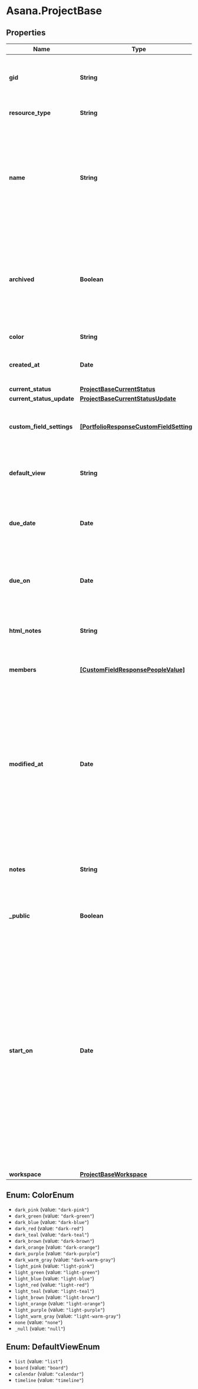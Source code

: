 # Asana.ProjectBase

## Properties
Name | Type | Description | Notes
------------ | ------------- | ------------- | -------------
**gid** | **String** | Globally unique identifier of the resource, as a string. | [optional] 
**resource_type** | **String** | The base type of this resource. | [optional] 
**name** | **String** | Name of the project. This is generally a short sentence fragment that fits on a line in the UI for maximum readability. However, it can be longer. | [optional] 
**archived** | **Boolean** | True if the project is archived, false if not. Archived projects do not show in the UI by default and may be treated differently for queries. | [optional] 
**color** | **String** | Color of the project. | [optional] 
**created_at** | **Date** | The time at which this resource was created. | [optional] 
**current_status** | [**ProjectBaseCurrentStatus**](ProjectBaseCurrentStatus.md) |  | [optional] 
**current_status_update** | [**ProjectBaseCurrentStatusUpdate**](ProjectBaseCurrentStatusUpdate.md) |  | [optional] 
**custom_field_settings** | [**[PortfolioResponseCustomFieldSettings]**](PortfolioResponseCustomFieldSettings.md) | Array of Custom Field Settings (in compact form). | [optional] 
**default_view** | **String** | The default view (list, board, calendar, or timeline) of a project. | [optional] 
**due_date** | **Date** | *Deprecated: new integrations should prefer the &#x60;due_on&#x60; field.* | [optional] 
**due_on** | **Date** | The day on which this project is due. This takes a date with format YYYY-MM-DD. | [optional] 
**html_notes** | **String** | [Opt In](/docs/inputoutput-options). The notes of the project with formatting as HTML. | [optional] 
**members** | [**[CustomFieldResponsePeopleValue]**](CustomFieldResponsePeopleValue.md) | Array of users who are members of this project. | [optional] 
**modified_at** | **Date** | The time at which this project was last modified. *Note: This does not currently reflect any changes in associations such as tasks or comments that may have been added or removed from the project.* | [optional] 
**notes** | **String** | Free-form textual information associated with the project (ie., its description). | [optional] 
**_public** | **Boolean** | True if the project is public to its team. | [optional] 
**start_on** | **Date** | The day on which work for this project begins, or null if the project has no start date. This takes a date with &#x60;YYYY-MM-DD&#x60; format. *Note: &#x60;due_on&#x60; or &#x60;due_at&#x60; must be present in the request when setting or unsetting the &#x60;start_on&#x60; parameter. Additionally, &#x60;start_on&#x60; and &#x60;due_on&#x60; cannot be the same date.* | [optional] 
**workspace** | [**ProjectBaseWorkspace**](ProjectBaseWorkspace.md) |  | [optional] 

<a name="ColorEnum"></a>
## Enum: ColorEnum

* `dark_pink` (value: `"dark-pink"`)
* `dark_green` (value: `"dark-green"`)
* `dark_blue` (value: `"dark-blue"`)
* `dark_red` (value: `"dark-red"`)
* `dark_teal` (value: `"dark-teal"`)
* `dark_brown` (value: `"dark-brown"`)
* `dark_orange` (value: `"dark-orange"`)
* `dark_purple` (value: `"dark-purple"`)
* `dark_warm_gray` (value: `"dark-warm-gray"`)
* `light_pink` (value: `"light-pink"`)
* `light_green` (value: `"light-green"`)
* `light_blue` (value: `"light-blue"`)
* `light_red` (value: `"light-red"`)
* `light_teal` (value: `"light-teal"`)
* `light_brown` (value: `"light-brown"`)
* `light_orange` (value: `"light-orange"`)
* `light_purple` (value: `"light-purple"`)
* `light_warm_gray` (value: `"light-warm-gray"`)
* `none` (value: `"none"`)
* `_null` (value: `"null"`)


<a name="DefaultViewEnum"></a>
## Enum: DefaultViewEnum

* `list` (value: `"list"`)
* `board` (value: `"board"`)
* `calendar` (value: `"calendar"`)
* `timeline` (value: `"timeline"`)

